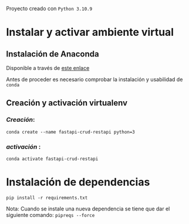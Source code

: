 Proyecto creado con `Python 3.10.9`

# Instalar y activar ambiente virtual

## Instalación de Anaconda

Disponible a través de [este enlace](https://www.anaconda.com/products/distribution#Downloads)

Antes de proceder es necesario comprobar la instalación y usabilidad de `conda`

## Creación y activación virtualenv

### _Creación_:

`conda create --name fastapi-crud-restapi python=3`

### _activación_ :

`conda activate fastapi-crud-restapi`

# Instalación de dependencias

`pip install -r requirements.txt`

Nota: Cuando se instale una nueva dependencia se tiene que dar el siguiente comando: `pipreqs --force`